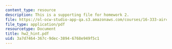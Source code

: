 ```yaml
---
content_type: resource
description: This is a supporting file for homework 2.
file: https://ol-ocw-studio-app-qa.s3.amazonaws.com/courses/16-333-aircraft-stability-and-control-fall-2004/3a7d7464367c9dec38946768e949f5c1_hw2_hint.pdf
file_type: application/pdf
resourcetype: Document
title: hw2_hint.pdf
uid: 3a7d7464-367c-9dec-3894-6768e949f5c1
---
```

